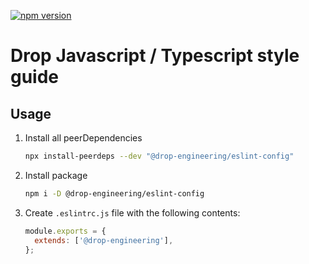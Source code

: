 [![npm version](https://badge.fury.io/js/%40drop-engineering%2Feslint-config.svg)](https://badge.fury.io/js/%40drop-engineering%2Feslint-config)

# Drop Javascript / Typescript style guide

## Usage

1. Install all peerDependencies
   ```bash
   npx install-peerdeps --dev "@drop-engineering/eslint-config"
   ```
2. Install package

   ```bash
   npm i -D @drop-engineering/eslint-config

   ```

3. Create `.eslintrc.js` file with the following contents:
   ```javascript
   module.exports = {
     extends: ['@drop-engineering'],
   };
   ```
